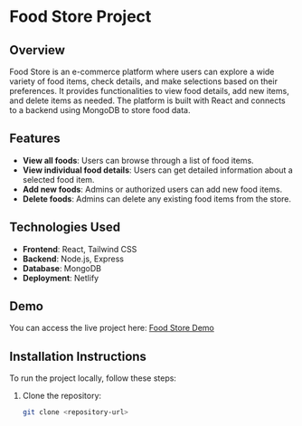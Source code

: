 # Food Store Project

## Overview
Food Store is an e-commerce platform where users can explore a wide variety of food items, check details, and make selections based on their preferences. It provides functionalities to view food details, add new items, and delete items as needed. The platform is built with React and connects to a backend using MongoDB to store food data.

## Features
- **View all foods**: Users can browse through a list of food items.
- **View individual food details**: Users can get detailed information about a selected food item.
- **Add new foods**: Admins or authorized users can add new food items.
- **Delete foods**: Admins can delete any existing food items from the store.

## Technologies Used
- **Frontend**: React, Tailwind CSS
- **Backend**: Node.js, Express
- **Database**: MongoDB
- **Deployment**: Netlify

## Demo
You can access the live project here: [Food Store Demo](https://tangerine-moxie-e762ae.netlify.app/)

## Installation Instructions
To run the project locally, follow these steps:

1. Clone the repository:
   ```bash
   git clone <repository-url>
